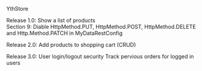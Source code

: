 YthStore

Release 1.0:	Show a list of products\
Section 9: Diable HttpMethod.PUT, HttpMethod.POST, HttpMethod.DELETE and Http.Method.PATCH in MyDataRestConfig

Release 2.0: Add products to shopping cart (CRUD)

Release 3.0: User login/logout security Track pervious orders for logged in users


